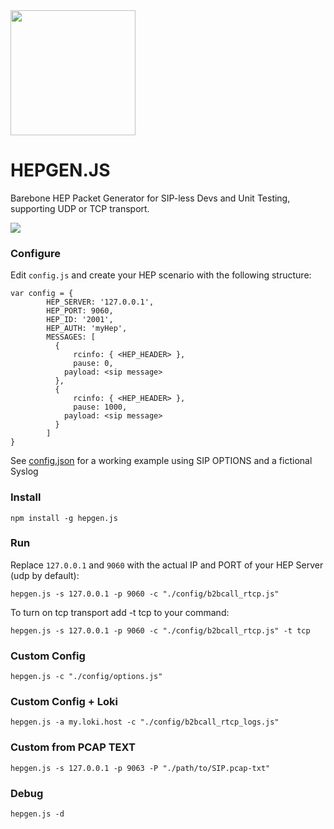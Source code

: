 <img src="https://user-images.githubusercontent.com/1423657/55069501-8348c400-5084-11e9-9931-fefe0f9874a7.png" width=200/>

# HEPGEN.JS
Barebone HEP Packet Generator for SIP-less Devs and Unit Testing, supporting UDP or TCP transport.


![](http://i.imgur.com/Z3xYbDh.png)

### Configure
Edit ```config.js``` and create your HEP scenario with the following structure:
```
var config = {
        HEP_SERVER: '127.0.0.1',
        HEP_PORT: 9060,
        HEP_ID: '2001',
        HEP_AUTH: 'myHep',
        MESSAGES: [
          {
      		  rcinfo: { <HEP_HEADER> },
      		  pause: 0,
            payload: <sip message>
          },
          {
      		  rcinfo: { <HEP_HEADER> },
      		  pause: 1000,
            payload: <sip message>
          }
        ]
}
```
See [config.json](https://github.com/sipcapture/hepgen.js/blob/master/config/default.js) for a working example using SIP OPTIONS and a fictional Syslog


### Install
```
npm install -g hepgen.js
```

### Run
Replace `127.0.0.1` and `9060` with the actual IP and PORT of your HEP Server (udp by default):
```
hepgen.js -s 127.0.0.1 -p 9060 -c "./config/b2bcall_rtcp.js"
```
To turn on tcp transport add -t tcp to your command:
```
hepgen.js -s 127.0.0.1 -p 9060 -c "./config/b2bcall_rtcp.js" -t tcp
```

### Custom Config
```
hepgen.js -c "./config/options.js"
```

### Custom Config + Loki
```
hepgen.js -a my.loki.host -c "./config/b2bcall_rtcp_logs.js"
```

### Custom from PCAP TEXT
```
hepgen.js -s 127.0.0.1 -p 9063 -P "./path/to/SIP.pcap-txt"
```

### Debug
```
hepgen.js -d
```
